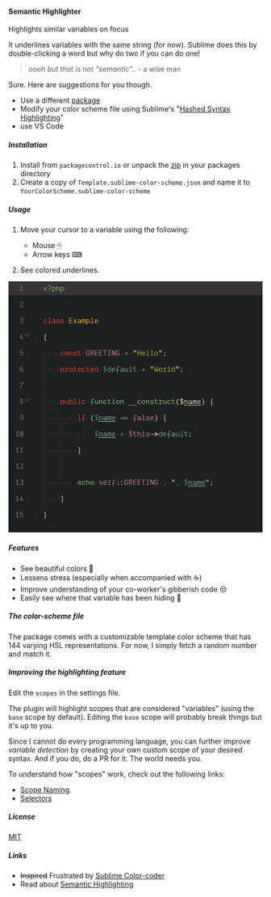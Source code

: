#### Semantic Highlighter

Highlights similar variables on focus

It underlines variables with the same string (for now).
Sublime does this by double-clicking a word but why do two if you can do one!

> *oooh but that is not "semantic"..* - a wise man

Sure. Here are suggestions for you though.

- Use a different [package](https://github.com/vprimachenko/Sublime-Colorcoder)
- Modify your color scheme file using Sublime's "[Hashed Syntax Highlighting](https://www.sublimetext.com/docs/3/color_schemes.html#hashed_syntax_highlighting)"
- use VS Code

##### Installation

1. Install from `packagecontrol.io` or unpack the [zip](https://github.com/kapitanluffy/sublime-semantic-highlighter/archive/master.zip) in your packages directory
2. Create a copy of `Template.sublime-color-scheme.json` and name it to  `YourColorScheme.sublime-color-scheme`

##### Usage

1. Move your cursor to a variable using the following:

    - Mouse 🖱
    - Arrow keys ⌨

2. See colored underlines.

![Preview](preview.gif)

##### Features

- See beautiful colors 🌈
- Lessens stress (especially when accompanied with ☕)
- Improve understanding of your co-worker's gibberish code 😒
- Easily see where that variable has been hiding 👀

##### The color-scheme file

The package comes with a customizable template color scheme that has 144 varying HSL representations. For now, I simply fetch a random number and match it.

##### Improving the highlighting feature

Edit the `scopes` in the settings file.

The plugin will highlight scopes that are considered "variables" (using the `base` scope by default). Editing the `base` scope will probably break things but it's up to you.

Since I cannot do every programming language, you can further improve *variable detection* by creating your own custom scope of your desired syntax.
And if you do, do a PR for it. The world needs you.

To understand how "scopes" work, check out the following links:

- [Scope Naming](https://www.sublimetext.com/docs/3/scope_naming.html).
- [Selectors](https://www.sublimetext.com/docs/3/selectors.html)

##### License

[MIT](LICENSE)

##### Links
- ~~Inspired~~ Frustrated by [Sublime Color-coder](https://github.com/vprimachenko/Sublime-Colorcoder)
- Read about [Semantic Highlighting](https://zwabel.wordpress.com/2009/01/08/c-ide-evolution-from-syntax-highlighting-to-semantic-highlighting/)

